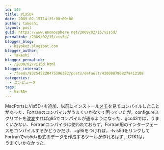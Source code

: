 ```yaml
---
id: 149
title: Vis5D+
date: 2009-02-15T14:35:00+09:00
author: takeshi
layout: post
guid: https://www.enomosphere.net/2009/02/15/vis5d/
permalink: /2009/02/15/vis5d/
blogger_blog:
  - hiyokoz.blogspot.com
blogger_author:
  - Takeshi
blogger_permalink:
  - /2009/02/vis5d.html
blogger_internal:
  - /feeds/832545220475396382/posts/default/4300087968278412108
categories:
  - コンピュータ
tags:
  - Vis5D+
---
```

MacPortsにVis5D+を追加．以前にインストール<a href="http://tazman.princeton.edu/osx/vis5d.html">メモ</a>を見てコンパイルしたことがあった．Fortranのコンパイルがうまくいかなくて困っていたが，configureスクリプトを<a href="http://www.cimms.ou.edu/~mansell/vis5d.html">改変</a>すればg95でコンパイルが通るようになった．gcc43では，うまくいかない．Fortranコンパイラは使われておらず，Fortran用のインターフェースをコンパイルするかどうかだけ．+g95をつければ，-lvis5dをリンクしてFortranでvis5d+形式のデータを作成するツールが作れるはず．GTK1は，<br />うまくいかなかった．